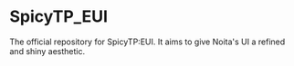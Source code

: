# SpicyTP_EUI
 The official repository for SpicyTP:EUI. It aims to give Noita's UI a refined and shiny aesthetic.
